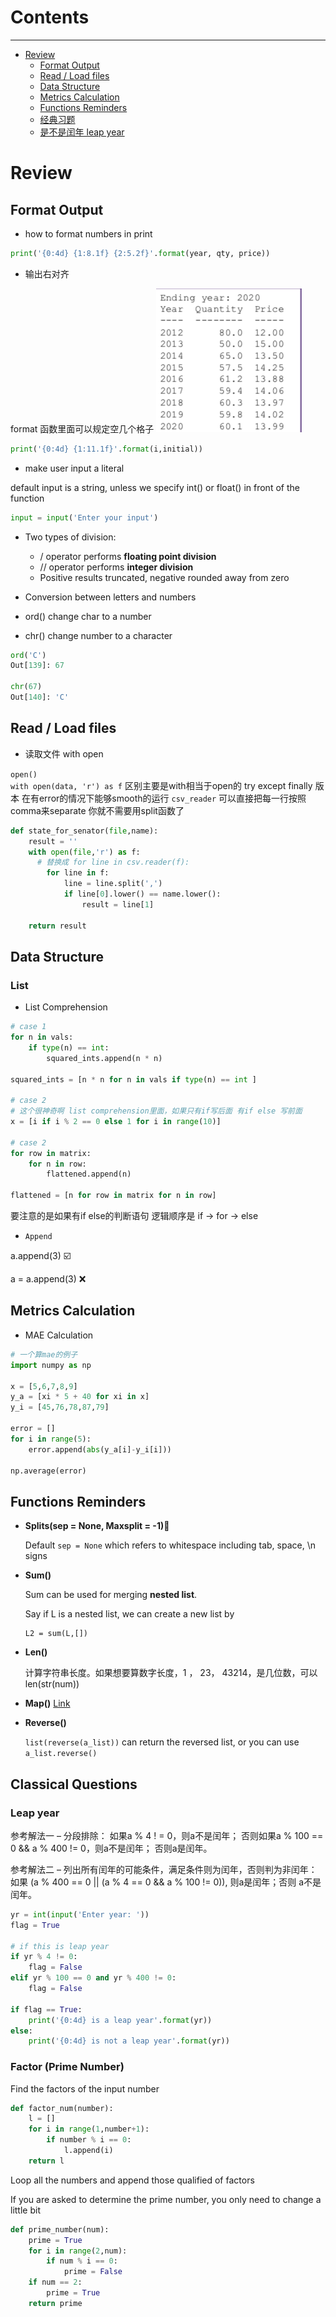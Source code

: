 # Contents

-----

- [Review](#review)
  * [Format Output](#format-output)
  * [Read / Load files](#read---load-files)
  * [Data Structure](#data-structure)
  * [Metrics Calculation](#metrics-calculation)
  * [Functions Reminders](#functions-reminders)
  * [经典习题](#----)
  * [是不是闰年 leap year](#------leap-year)

# Review

## Format Output

- how to format numbers in print

```python
print('{0:4d} {1:8.1f} {2:5.2f}'.format(year, qty, price))
```

- 输出右对齐

format 函数里面可以规定空几个格子
![image-20191220203120442](00_PythonNote.assets/image-20191220203120442.png)

```python
print('{0:4d} {1:11.1f}'.format(i,initial)) 
```



- make user input a literal

default input is a string, unless we specify int() or float() in front of the function

```python
input = input('Enter your input')
```



- Two types of division:
  -  / operator performs **floating point division**
  -  // operator performs **integer division** 
    - Positive results truncated, negative rounded away from zero



- Conversion between letters and numbers

- ord()  change char to a number

- chr() change number to a character

```python
ord('C')
Out[139]: 67

chr(67)
Out[140]: 'C'
```



## Read / Load files

- 读取文件 with open

`open()`  
`with open(data, 'r') as f` 
区别主要是with相当于open的 try except finally 版本 在有error的情况下能够smooth的运行
`csv_reader` 可以直接把每一行按照comma来separate 你就不需要用split函数了

```python
def state_for_senator(file,name):
    result = ''
    with open(file,'r') as f:
      # 替换成 for line in csv.reader(f):
        for line in f: 
            line = line.split(',')
            if line[0].lower() == name.lower():
                result = line[1]
                
    return result
```

## Data Structure

### List

- List Comprehension

```python
# case 1
for n in vals:
    if type(n) == int:
        squared_ints.append(n * n)
        
squared_ints = [n * n for n in vals if type(n) == int ]

# case 2
# 这个很神奇啊 list comprehension里面，如果只有if写后面 有if else 写前面
x = [i if i % 2 == 0 else 1 for i in range(10)]

# case 2
for row in matrix:
    for n in row:
        flattened.append(n)

flattened = [n for row in matrix for n in row]
```

要注意的是如果有if else的判断语句 逻辑顺序是 if -> for -> else 

-  `Append`

  a.append(3) ☑️

  a = a.append(3) ❌



## Metrics Calculation

- MAE Calculation

```python
# 一个算mae的例子
import numpy as np

x = [5,6,7,8,9]
y_a = [xi * 5 + 40 for xi in x]
y_i = [45,76,78,87,79]

error = []
for i in range(5):
    error.append(abs(y_a[i]-y_i[i]))

np.average(error)
```

## Functions Reminders

- **Splits(sep = None, Maxsplit = -1)**

  Default `sep = None` which refers to whitespace including tab, space, \n signs

- **Sum()**

  Sum can be used for merging **nested list**.

  Say if L is a nested list, we can create a new list by

  ```
  L2 = sum(L,[])
  ```

- **Len()**

  计算字符串长度。如果想要算数字长度，1 ， 23， 43214，是几位数，可以len(str(num))

- **Map()** [Link](https://www.runoob.com/python/python-func-map.html)

- **Reverse()**

  `list(reverse(a_list))` can return the reversed list, or you can use `a_list.reverse()`
  
  

## Classical Questions

### Leap year

参考解法一 – 分段排除：
如果a % 4 ! = 0，则a不是闰年；
否则如果a % 100 == 0 && a % 400 != 0，则a不是闰年；
否则a是闰年。

参考解法二 – 列出所有闰年的可能条件，满足条件则为闰年，否则判为非闰年：
如果 (a % 400 == 0 || (a % 4 == 0 && a % 100 != 0)),  则a是闰年；否则 a不是闰年。

```python
yr = int(input('Enter year: '))
flag = True

# if this is leap year
if yr % 4 != 0:
    flag = False
elif yr % 100 == 0 and yr % 400 != 0:
    flag = False
    
if flag == True:
    print('{0:4d} is a leap year'.format(yr))
else:
    print('{0:4d} is not a leap year'.format(yr))
```



### Factor (Prime Number)

Find the factors of the input number 

```python
def factor_num(number):
    l = []
    for i in range(1,number+1):
        if number % i == 0:
            l.append(i)
    return l
```

Loop all the numbers and append those qualified of factors 

If you are asked to determine the prime number, you only need to change a little bit

```python
def prime_number(num):
    prime = True
    for i in range(2,num):
        if num % i == 0:
            prime = False
    if num == 2:
        prime = True
    return prime
```

